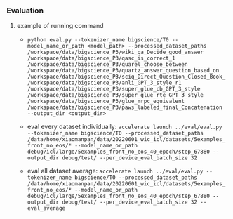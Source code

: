 ### Evaluation
1. example of running command
    
    - `python eval.py --tokenizer_name bigscience/T0 --model_name_or_path <model_path> --processed_dataset_paths /workspace/data/bigscience_P3/wiki_qa_Decide_good_answer /workspace/data/bigscience_P3/qasc_is_correct_1 /workspace/data/bigscience_P3/quarel_choose_between /workspace/data/bigscience_P3/quartz_answer_question_based_on /workspace/data/bigscience_P3/sciq_Direct_Question_Closed_Book_ /workspace/data/bigscience_P3/anli_GPT_3_style_r1 /workspace/data/bigscience_P3/super_glue_cb_GPT_3_style /workspace/data/bigscience_P3/super_glue_rte_GPT_3_style /workspace/data/bigscience_P3/glue_mrpc_equivalent /workspace/data/bigscience_P3/paws_labeled_final_Concatenation --output_dir <output_dir>`

    - eval every dataset individually: `accelerate launch ../eval/eval.py --tokenizer_name bigscience/T0 --processed_dataset_paths /data/home/xiaomanpan/data/20220601_wic_icl/datasets/5examples_front_no_eos/* --model_name_or_path debug/icl/large/5examples_front_no_eos_40_epoch/step_67880 --output_dir debug/test/ --per_device_eval_batch_size 32`

    - eval all dataset average: `accelerate launch ../eval/eval.py --tokenizer_name bigscience/T0 --processed_dataset_paths /data/home/xiaomanpan/data/20220601_wic_icl/datasets/5examples_front_no_eos/* --model_name_or_path debug/icl/large/5examples_front_no_eos_40_epoch/step_67880 --output_dir debug/test/ --per_device_eval_batch_size 32 --eval_average`